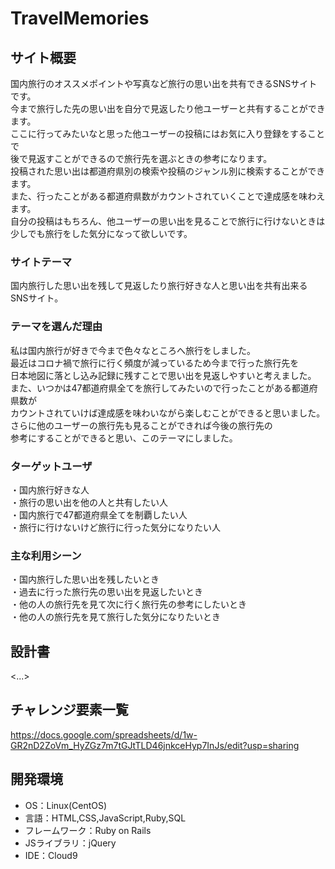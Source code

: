 # TravelMemories

## サイト概要
国内旅行のオススメポイントや写真など旅行の思い出を共有できるSNSサイトです。<br>
今まで旅行した先の思い出を自分で見返したり他ユーザーと共有することができます。<br>
ここに行ってみたいなと思った他ユーザーの投稿にはお気に入り登録をすることで<br>
後で見返すことができるので旅行先を選ぶときの参考になります。<br>
投稿された思い出は都道府県別の検索や投稿のジャンル別に検索することができます。<br>
また、行ったことがある都道府県数がカウントされていくことで達成感を味わえます。<br>
自分の投稿はもちろん、他ユーザーの思い出を見ることで旅行に行けないときは<br>
少しでも旅行をした気分になって欲しいです。

### サイトテーマ
国内旅行した思い出を残して見返したり旅行好きな人と思い出を共有出来るSNSサイト。

### テーマを選んだ理由
私は国内旅行が好きで今まで色々なところへ旅行をしました。<br>
最近はコロナ禍で旅行に行く頻度が減っているため今まで行った旅行先を<br>
日本地図に落とし込み記録に残すことで思い出を見返しやすいと考えました。<br>
また、いつかは47都道府県全てを旅行してみたいので行ったことがある都道府県数が<br>
カウントされていけば達成感を味わいながら楽しむことができると思いました。<br>
さらに他のユーザーの旅行先も見ることができれば今後の旅行先の<br>
参考にすることができると思い、このテーマにしました。

### ターゲットユーザ
・国内旅行好きな人<br>
・旅行の思い出を他の人と共有したい人<br>
・国内旅行で47都道府県全てを制覇したい人<br>
・旅行に行けないけど旅行に行った気分になりたい人

### 主な利用シーン
・国内旅行した思い出を残したいとき<br>
・過去に行った旅行先の思い出を見返したいとき<br>
・他の人の旅行先を見て次に行く旅行先の参考にしたいとき<br>
・他の人の旅行先を見て旅行した気分になりたいとき


## 設計書
<...>

## チャレンジ要素一覧
https://docs.google.com/spreadsheets/d/1w-GR2nD2ZoVm_HyZGz7m7tGJtTLD46jnkceHyp7InJs/edit?usp=sharing

## 開発環境
- OS：Linux(CentOS)
- 言語：HTML,CSS,JavaScript,Ruby,SQL
- フレームワーク：Ruby on Rails
- JSライブラリ：jQuery
- IDE：Cloud9